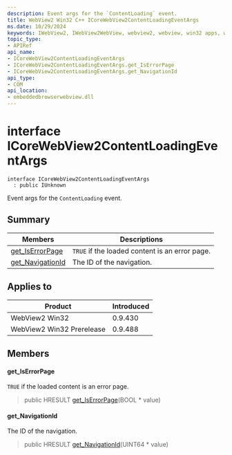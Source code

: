 ```yaml
---
description: Event args for the `ContentLoading` event.
title: WebView2 Win32 C++ ICoreWebView2ContentLoadingEventArgs
ms.date: 10/29/2024
keywords: IWebView2, IWebView2WebView, webview2, webview, win32 apps, win32, edge, ICoreWebView2, ICoreWebView2Controller, browser control, edge html, ICoreWebView2ContentLoadingEventArgs
topic_type: 
- APIRef
api_name:
- ICoreWebView2ContentLoadingEventArgs
- ICoreWebView2ContentLoadingEventArgs.get_IsErrorPage
- ICoreWebView2ContentLoadingEventArgs.get_NavigationId
api_type:
- COM
api_location:
- embeddedbrowserwebview.dll
---
```


# interface ICoreWebView2ContentLoadingEventArgs

```
interface ICoreWebView2ContentLoadingEventArgs
  : public IUnknown
```

Event args for the `ContentLoading` event.

## Summary

 Members                        | Descriptions
--------------------------------|---------------------------------------------
[get_IsErrorPage](#get_iserrorpage) | `TRUE` if the loaded content is an error page.
[get_NavigationId](#get_navigationid) | The ID of the navigation.

## Applies to

Product                         | Introduced
--------------------------------|---------------------------------------------
WebView2 Win32            |    0.9.430
WebView2 Win32 Prerelease |    0.9.488

## Members

#### get_IsErrorPage

`TRUE` if the loaded content is an error page.

> public HRESULT [get_IsErrorPage](#get_iserrorpage)(BOOL * value)

#### get_NavigationId

The ID of the navigation.

> public HRESULT [get_NavigationId](#get_navigationid)(UINT64 * value)


